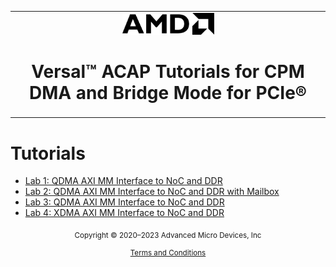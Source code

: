 <table width="100%">
 <tr width="100%">
    <td align="center"><img src="https://raw.githubusercontent.com/Xilinx/Image-Collateral/main/xilinx-logo.png" width="30%"/><h1>Versal™ ACAP Tutorials for CPM DMA and Bridge Mode for PCIe®</h1>
    </td>
 </tr>
</table>

# Tutorials

- [Lab 1: QDMA AXI MM Interface to NoC and DDR](docs/Lab1/Lab1.md)
- [Lab 2: QDMA AXI MM Interface to NoC and DDR with Mailbox](docs/Lab2/Lab2.md)
- [Lab 3: QDMA AXI MM Interface to NoC and DDR](docs/Lab3/Lab3.md)
- [Lab 4: XDMA AXI MM Interface to NoC and DDR](docs/Lab4/Lab4.md)


<p class="sphinxhide" align="center"><sub>Copyright © 2020–2023 Advanced Micro Devices, Inc</sub></p>

<p class="sphinxhide" align="center"><sup><a href="https://www.amd.com/en/corporate/copyright">Terms and Conditions</a></sup></p>

